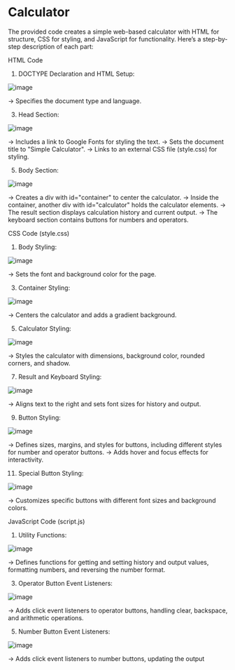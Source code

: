 # Calculator
The provided code creates a simple web-based calculator with HTML for structure, CSS for styling, and JavaScript for functionality. Here’s a step-by-step description of each part:

HTML Code 


1. DOCTYPE Declaration and HTML Setup:

![image](https://github.com/Laughing0004/Calculator/assets/166998108/b24151c8-ed6f-4f78-9192-0125bb6df4e8)

-> Specifies the document type and language.


3. Head Section:

![image](https://github.com/Laughing0004/Calculator/assets/166998108/8d541c68-fc52-4e20-8e78-fc2f3b67ba69)

-> Includes a link to Google Fonts for styling the text.
-> Sets the document title to "Simple Calculator".
-> Links to an external CSS file (style.css) for styling.


5. Body Section:

![image](https://github.com/Laughing0004/Calculator/assets/166998108/2eba2815-7c6c-4cee-83f0-d97641644b58)

-> Creates a div with id="container" to center the calculator.
-> Inside the container, another div with id="calculator" holds the calculator elements.
-> The result section displays calculation history and current output.
-> The keyboard section contains buttons for numbers and operators.


CSS Code (style.css)

1. Body Styling:

![image](https://github.com/Laughing0004/Calculator/assets/166998108/c1e95ee4-5cee-493f-80b5-fc20d8203cd0)

-> Sets the font and background color for the page.

3. Container Styling:
   
![image](https://github.com/Laughing0004/Calculator/assets/166998108/c1fefc67-4b81-4747-9953-3eec09494b10)

-> Centers the calculator and adds a gradient background.

5. Calculator Styling:
   
![image](https://github.com/Laughing0004/Calculator/assets/166998108/b33ab420-c1f5-4768-a0f1-7bb93764e867)

-> Styles the calculator with dimensions, background color, rounded corners, and shadow.

7. Result and Keyboard Styling:

![image](https://github.com/Laughing0004/Calculator/assets/166998108/ce8295cb-0a68-4537-8e64-db3a897398f3)

-> Aligns text to the right and sets font sizes for history and output.

9. Button Styling:
    
![image](https://github.com/Laughing0004/Calculator/assets/166998108/27923543-3c0c-4a3c-8563-08b5168c7000)

-> Defines sizes, margins, and styles for buttons, including different styles for number and operator buttons.
-> Adds hover and focus effects for interactivity.

11. Special Button Styling:
    
![image](https://github.com/Laughing0004/Calculator/assets/166998108/e190acfd-1d5e-47c0-82d4-309b7f07c529)

-> Customizes specific buttons with different font sizes and background colors.


JavaScript Code (script.js)

1. Utility Functions:
   
![image](https://github.com/Laughing0004/Calculator/assets/166998108/851eef91-563f-4cb7-94e0-3d45e8a42b66)

-> Defines functions for getting and setting history and output values, formatting numbers, and reversing the number format.

3. Operator Button Event Listeners:
   
![image](https://github.com/Laughing0004/Calculator/assets/166998108/002410a6-46e9-4fcc-8569-448ebb5b3256)

-> Adds click event listeners to operator buttons, handling clear, backspace, and arithmetic operations.

5. Number Button Event Listeners:
   
![image](https://github.com/Laughing0004/Calculator/assets/166998108/81e131fb-5e4b-48a0-b83d-d8a240b3e9ee)

-> Adds click event listeners to number buttons, updating the output












